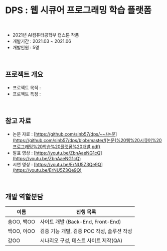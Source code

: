 
# DPS : 웹 시큐어 프로그래밍 학습 플랫폼

</br>

- 2021년 AI컴퓨터공학부 캡스톤 작품
- 개발기간 : 2021.03 ~ 2021.06
- 개발인원 : 5명

</br>

## 프로젝트 개요
- 프로젝트 목적 : 
- 프로젝트 특징 : 

</br>

## 참고 자료
- 논문 자료 : [https://github.com/sinb57/dps/~~/논문](https://github.com/sinb57/dps/blob/master/[논문]%20웹%20시큐어%20프로그래밍%20학습%20플랫폼%20개발.pdf)
- 발표 영상 : [https://youtu.be/ZbnAaeNG1cQ](https://youtu.be/ZbnAaeNG1cQ)
- 시연 영상 : [https://youtu.be/ErNU5Z3Qe9Q](https://youtu.be/ErNU5Z3Qe9Q)

</br>

## 개발 역할분담

| 이름 | 진행 목록 |
|-|-|
| 송OO, 백OO | 사이트 개발 (Back-End, Front-End) |
| 백OO, 이OO | 검증 기능 개발, 검증 POC 작성, 솔루션 작성 |
| 강OO | 시나리오 구성, 테스트 사이트 제작(QA)  |






